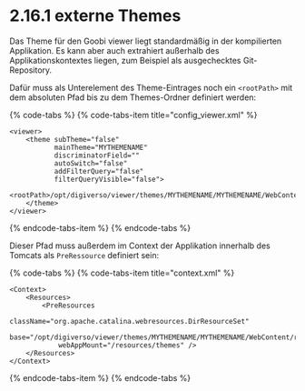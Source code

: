 # 2.16.1 externe Themes

Das Theme für den Goobi viewer liegt standardmäßig in der kompilierten Applikation. Es kann aber auch extrahiert außerhalb des Applikationskontextes liegen, zum Beispiel als ausgechecktes Git-Repository.

Dafür muss als Unterelement des Theme-Eintrages noch ein `<rootPath>` mit dem absoluten Pfad bis zu dem Themes-Ordner definiert werden:

{% code-tabs %}
{% code-tabs-item title="config\_viewer.xml" %}
```markup
<viewer>
    <theme subTheme="false" 
           mainTheme="MYTHEMENAME" 
           discriminatorField="" 
           autoSwitch="false"
           addFilterQuery="false" 
           filterQueryVisible="false">
        <rootPath>/opt/digiverso/viewer/themes/MYTHEMENAME/MYTHEMENAME/WebContent/resources/themes/</rootPath>
    </theme>
</viewer>
```
{% endcode-tabs-item %}
{% endcode-tabs %}

Dieser Pfad muss außerdem im Context der Applikation innerhalb des Tomcats als `PreRessource` definiert sein:

{% code-tabs %}
{% code-tabs-item title="context.xml" %}
```markup
<Context>
    <Resources>
        <PreResources 
            className="org.apache.catalina.webresources.DirResourceSet"
            base="/opt/digiverso/viewer/themes/MYTHEMENAME/MYTHEMENAME/WebContent/resources/themes"
            webAppMount="/resources/themes" />
    </Resources>
</Context>
```
{% endcode-tabs-item %}
{% endcode-tabs %}

